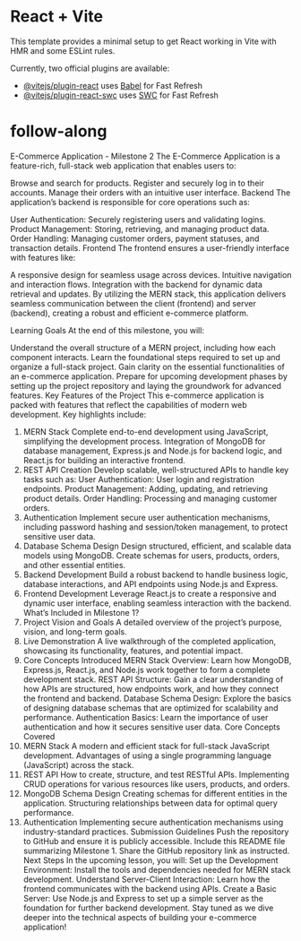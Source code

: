 # React + Vite

This template provides a minimal setup to get React working in Vite with HMR and some ESLint rules.

Currently, two official plugins are available:

- [@vitejs/plugin-react](https://github.com/vitejs/vite-plugin-react/blob/main/packages/plugin-react/README.md) uses [Babel](https://babeljs.io/) for Fast Refresh
- [@vitejs/plugin-react-swc](https://github.com/vitejs/vite-plugin-react-swc) uses [SWC](https://swc.rs/) for Fast Refresh
# follow-along


E-Commerce Application - Milestone 2
The E-Commerce Application is a feature-rich, full-stack web application that enables users to:

Browse and search for products. Register and securely log in to their accounts. Manage their orders with an intuitive user interface. Backend The application’s backend is responsible for core operations such as:

User Authentication: Securely registering users and validating logins. Product Management: Storing, retrieving, and managing product data. Order Handling: Managing customer orders, payment statuses, and transaction details. Frontend The frontend ensures a user-friendly interface with features like:

A responsive design for seamless usage across devices. Intuitive navigation and interaction flows. Integration with the backend for dynamic data retrieval and updates. By utilizing the MERN stack, this application delivers seamless communication between the client (frontend) and server (backend), creating a robust and efficient e-commerce platform.

Learning Goals
At the end of this milestone, you will:

Understand the overall structure of a MERN project, including how each component interacts. Learn the foundational steps required to set up and organize a full-stack project. Gain clarity on the essential functionalities of an e-commerce application. Prepare for upcoming development phases by setting up the project repository and laying the groundwork for advanced features. Key Features of the Project This e-commerce application is packed with features that reflect the capabilities of modern web development. Key highlights include:

1. MERN Stack Complete end-to-end development using JavaScript, simplifying the development process. Integration of MongoDB for database management, Express.js and Node.js for backend logic, and React.js for building an interactive frontend.
2. REST API Creation Develop scalable, well-structured APIs to handle key tasks such as: User Authentication: User login and registration endpoints. Product Management: Adding, updating, and retrieving product details. Order Handling: Processing and managing customer orders.
3. Authentication Implement secure user authentication mechanisms, including password hashing and session/token management, to protect sensitive user data.
4. Database Schema Design Design structured, efficient, and scalable data models using MongoDB. Create schemas for users, products, orders, and other essential entities.
5. Backend Development Build a robust backend to handle business logic, database interactions, and API endpoints using Node.js and Express.
6. Frontend Development Leverage React.js to create a responsive and dynamic user interface, enabling seamless interaction with the backend. What’s Included in Milestone 1?
7. Project Vision and Goals A detailed overview of the project’s purpose, vision, and long-term goals.
8. Live Demonstration A live walkthrough of the completed application, showcasing its functionality, features, and potential impact.
9. Core Concepts Introduced MERN Stack Overview: Learn how MongoDB, Express.js, React.js, and Node.js work together to form a complete development stack. REST API Structure: Gain a clear understanding of how APIs are structured, how endpoints work, and how they connect the frontend and backend. Database Schema Design: Explore the basics of designing database schemas that are optimized for scalability and performance. Authentication Basics: Learn the importance of user authentication and how it secures sensitive user data. Core Concepts Covered
10. MERN Stack A modern and efficient stack for full-stack JavaScript development. Advantages of using a single programming language (JavaScript) across the stack.
11. REST API How to create, structure, and test RESTful APIs. Implementing CRUD operations for various resources like users, products, and orders.
12. MongoDB Schema Design Creating schemas for different entities in the application. Structuring relationships between data for optimal query performance.
13. Authentication Implementing secure authentication mechanisms using industry-standard practices. Submission Guidelines Push the repository to GitHub and ensure it is publicly accessible. Include this README file summarizing Milestone 1. Share the GitHub repository link as instructed. Next Steps In the upcoming lesson, you will:
Set up the Development Environment: Install the tools and dependencies needed for MERN stack development. Understand Server-Client Interaction: Learn how the frontend communicates with the backend using APIs. Create a Basic Server: Use Node.js and Express to set up a simple server as the foundation for further backend development. Stay tuned as we dive deeper into the technical aspects of building your e-commerce application!